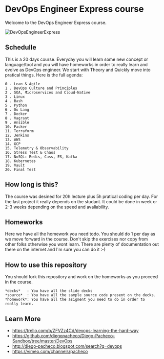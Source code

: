 # DevOps Engineer Express course

Welcome to the DevOps Engineer Express course.

![DevOpsEngineerExpress](https://github.com/diegopacheco/DevOpsEngineerExpress/blob/master/content.png "DevOps Engineer Express")

## Schedulle 

This is a 20 days course. Everyday you will learn some new concept or language/tool and you will have homeworks in order to really learn and evolve as DevOps engineer. We start with Theory and Quickly move into pratical things. Here is the full agenda:

```
0 . Lean & Agile
1 . DevOps Culture and Principles
2 . SOA, Microservices and Cloud-Native
3 . Linux
4 . Bash
5 . Python
6 . Go Lang
7 . Docker
8 . Vagrant
9 . Ansible
10. Packer
11. Terraform
12. Jenkins
13. AWS
14. GCP
15. Telemetry & Observability
16. Stress Test & Chaos
17. NoSQL: Redis, Cass, ES, Kafka
18. Kubernetes
19. Vault
20. Final Test
```

## How long is this?

The course was desined for 20h lecture plus 5h pratical coding per day. For the last project it really depends on the studant. It could be done in week or 2-3 weeks depending on the speed and avaliability. 

## Homeworks

Here we have all the homework you need todo. You should do 1 per day as we move forward in the course. Don't skip the exercises nor copy from other folks otherwise you wont learn. There are plenty of documentation out there on the internet and I'm sure you can do it :-)

## How to use this repository

You should fork this repository and work on the homeworks as you proceed in the course.

```
*decks*   : You have all the slide decks
*source*  : You have all the sample source code present on the decks.
*homework*: You have all the asigment you need to do in order to really learn.
```

## Learn More

* https://trello.com/b/ZFVZz4Cd/devops-learning-the-hard-way
* https://github.com/diegopacheco/Diego-Pacheco-Sandbox/tree/master/DevOps
* http://diego-pacheco.blogspot.com/search?q=devops
* https://vimeo.com/channels/pacheco
